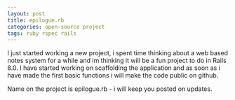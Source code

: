 ```yaml
---
layout: post
title: epilogue.rb
categories: open-source project
tags: ruby rspec rails
---
```


I just started working a new project, i spent time thinking about a web based notes system for a while and im thinking it will be a fun project to do in Rails 8.0. I have started working on scaffolding the application and as soon as i have made the first basic functions i will make the code public on github.

Name on the project is epilogue.rb - i will keep you posted on updates.
